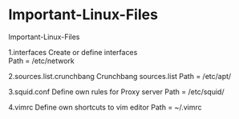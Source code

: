 # Important-Linux-Files
Important-Linux-Files

1.interfaces 
    Create or define interfaces    
    Path = /etc/network
    
2.sources.list.crunchbang
    Crunchbang sources.list
    Path = /etc/apt/
    
3.squid.conf
    Define own rules for Proxy server
    Path = /etc/squid/
    
4.vimrc
    Define own shortcuts to vim editor
    Path = ~/.vimrc
